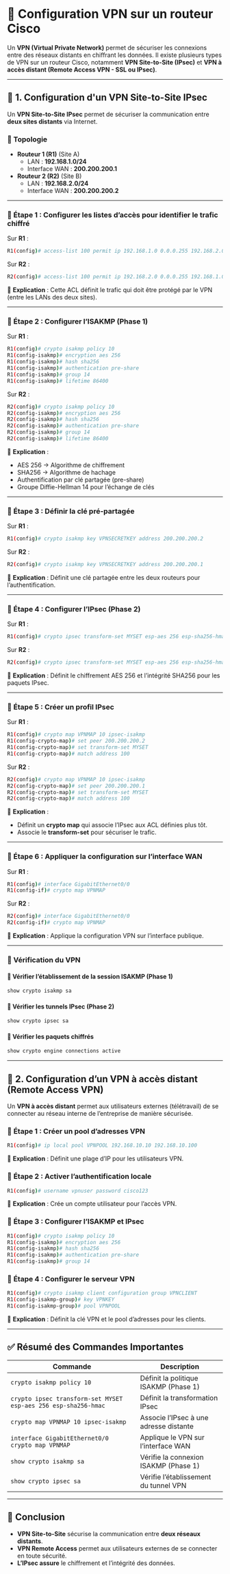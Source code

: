 # 🔹 **Configuration VPN sur un routeur Cisco**  

Un **VPN (Virtual Private Network)** permet de sécuriser les connexions entre des réseaux distants en chiffrant les données. Il existe plusieurs types de VPN sur un routeur Cisco, notamment **VPN Site-to-Site (IPsec)** et **VPN à accès distant (Remote Access VPN - SSL ou IPsec)**.  

---

## 📌 **1. Configuration d'un VPN Site-to-Site IPsec**  
Un **VPN Site-to-Site IPsec** permet de sécuriser la communication entre **deux sites distants** via Internet.  

### **🔹 Topologie**
- **Routeur 1 (R1)** (Site A)  
  - LAN : **192.168.1.0/24**  
  - Interface WAN : **200.200.200.1**  
- **Routeur 2 (R2)** (Site B)  
  - LAN : **192.168.2.0/24**  
  - Interface WAN : **200.200.200.2**  

---

### **🔹 Étape 1 : Configurer les listes d’accès pour identifier le trafic chiffré**
Sur **R1** :
```bash
R1(config)# access-list 100 permit ip 192.168.1.0 0.0.0.255 192.168.2.0 0.0.0.255
```
Sur **R2** :
```bash
R2(config)# access-list 100 permit ip 192.168.2.0 0.0.0.255 192.168.1.0 0.0.0.255
```
📌 **Explication** : Cette ACL définit le trafic qui doit être protégé par le VPN (entre les LANs des deux sites).  

---

### **🔹 Étape 2 : Configurer l’ISAKMP (Phase 1)**
Sur **R1** :
```bash
R1(config)# crypto isakmp policy 10
R1(config-isakmp)# encryption aes 256
R1(config-isakmp)# hash sha256
R1(config-isakmp)# authentication pre-share
R1(config-isakmp)# group 14
R1(config-isakmp)# lifetime 86400
```
Sur **R2** :
```bash
R2(config)# crypto isakmp policy 10
R2(config-isakmp)# encryption aes 256
R2(config-isakmp)# hash sha256
R2(config-isakmp)# authentication pre-share
R2(config-isakmp)# group 14
R2(config-isakmp)# lifetime 86400
```
📌 **Explication** :  
- AES 256 → Algorithme de chiffrement  
- SHA256 → Algorithme de hachage  
- Authentification par clé partagée (pre-share)  
- Groupe Diffie-Hellman 14 pour l’échange de clés  

---

### **🔹 Étape 3 : Définir la clé pré-partagée**
Sur **R1** :
```bash
R1(config)# crypto isakmp key VPNSECRETKEY address 200.200.200.2
```
Sur **R2** :
```bash
R2(config)# crypto isakmp key VPNSECRETKEY address 200.200.200.1
```
📌 **Explication** : Définit une clé partagée entre les deux routeurs pour l’authentification.  

---

### **🔹 Étape 4 : Configurer l’IPsec (Phase 2)**
Sur **R1** :
```bash
R1(config)# crypto ipsec transform-set MYSET esp-aes 256 esp-sha256-hmac
```
Sur **R2** :
```bash
R2(config)# crypto ipsec transform-set MYSET esp-aes 256 esp-sha256-hmac
```
📌 **Explication** : Définit le chiffrement AES 256 et l’intégrité SHA256 pour les paquets IPsec.  

---

### **🔹 Étape 5 : Créer un profil IPsec**
Sur **R1** :
```bash
R1(config)# crypto map VPNMAP 10 ipsec-isakmp
R1(config-crypto-map)# set peer 200.200.200.2
R1(config-crypto-map)# set transform-set MYSET
R1(config-crypto-map)# match address 100
```
Sur **R2** :
```bash
R2(config)# crypto map VPNMAP 10 ipsec-isakmp
R2(config-crypto-map)# set peer 200.200.200.1
R2(config-crypto-map)# set transform-set MYSET
R2(config-crypto-map)# match address 100
```
📌 **Explication** :  
- Définit un **crypto map** qui associe l’IPsec aux ACL définies plus tôt.  
- Associe le **transform-set** pour sécuriser le trafic.  

---

### **🔹 Étape 6 : Appliquer la configuration sur l’interface WAN**
Sur **R1** :
```bash
R1(config)# interface GigabitEthernet0/0
R1(config-if)# crypto map VPNMAP
```
Sur **R2** :
```bash
R2(config)# interface GigabitEthernet0/0
R2(config-if)# crypto map VPNMAP
```
📌 **Explication** : Applique la configuration VPN sur l’interface publique.  

---

### **🔹 Vérification du VPN**
#### 🔹 Vérifier l’établissement de la session ISAKMP (Phase 1)
```bash
show crypto isakmp sa
```
#### 🔹 Vérifier les tunnels IPsec (Phase 2)
```bash
show crypto ipsec sa
```
#### 🔹 Vérifier les paquets chiffrés
```bash
show crypto engine connections active
```

---

## 📌 **2. Configuration d’un VPN à accès distant (Remote Access VPN)**
Un **VPN à accès distant** permet aux utilisateurs externes (télétravail) de se connecter au réseau interne de l’entreprise de manière sécurisée.

### 🔹 **Étape 1 : Créer un pool d’adresses VPN**
```bash
R1(config)# ip local pool VPNPOOL 192.168.10.10 192.168.10.100
```
📌 **Explication** : Définit une plage d’IP pour les utilisateurs VPN.  

### 🔹 **Étape 2 : Activer l’authentification locale**
```bash
R1(config)# username vpnuser password cisco123
```
📌 **Explication** : Crée un compte utilisateur pour l’accès VPN.  

### 🔹 **Étape 3 : Configurer l’ISAKMP et IPsec**
```bash
R1(config)# crypto isakmp policy 10
R1(config-isakmp)# encryption aes 256
R1(config-isakmp)# hash sha256
R1(config-isakmp)# authentication pre-share
R1(config-isakmp)# group 14
```

### 🔹 **Étape 4 : Configurer le serveur VPN**
```bash
R1(config)# crypto isakmp client configuration group VPNCLIENT
R1(config-isakmp-group)# key VPNKEY
R1(config-isakmp-group)# pool VPNPOOL
```
📌 **Explication** : Définit la clé VPN et le pool d’adresses pour les clients.  

---

## ✅ **Résumé des Commandes Importantes**
| **Commande** | **Description** |
|--------------|-----------------|
| `crypto isakmp policy 10` | Définit la politique ISAKMP (Phase 1) |
| `crypto ipsec transform-set MYSET esp-aes 256 esp-sha256-hmac` | Définit la transformation IPsec |
| `crypto map VPNMAP 10 ipsec-isakmp` | Associe l’IPsec à une adresse distante |
| `interface GigabitEthernet0/0`<br>`crypto map VPNMAP` | Applique le VPN sur l’interface WAN |
| `show crypto isakmp sa` | Vérifie la connexion ISAKMP (Phase 1) |
| `show crypto ipsec sa` | Vérifie l’établissement du tunnel VPN |

---

## 🎯 **Conclusion**
- **VPN Site-to-Site** sécurise la communication entre **deux réseaux distants**.  
- **VPN Remote Access** permet aux utilisateurs externes de se connecter en toute sécurité.  
- **L’IPsec assure** le chiffrement et l’intégrité des données.  